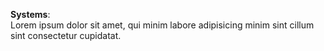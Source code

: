 **Systems**:  
Lorem ipsum dolor sit amet, qui minim labore adipisicing minim sint cillum sint consectetur cupidatat.  

